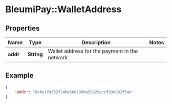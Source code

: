 # BleumiPay::WalletAddress

## Properties

Name | Type | Description | Notes
------------ | ------------- | ------------- | -------------
**addr** | **String** | Wallet address for the payment in the network | 
## Example

```json
{
    "addr": "0xbe1fa332f24ba568108ba55a25eccf93d882f54e"
}
```